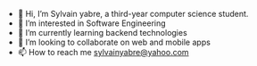- 👋 Hi, I’m Sylvain yabre, a third-year computer science student.
- 👀 I’m interested in Software Engineering
- 🌱 I’m currently learning backend technologies
- 💞️ I’m looking to collaborate on web and mobile apps
- 📫 How to reach me sylvainyabre@yahoo.com

<!---
Sylvainyabre/Sylvainyabre is a ✨ special ✨ repository because its `README.md` (this file) appears on your GitHub profile.
You can click the Preview link to take a look at your changes.
--->
